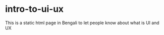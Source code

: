 intro-to-ui-ux
==============

This is a static html page in Bengali to let people know about what is UI and UX
